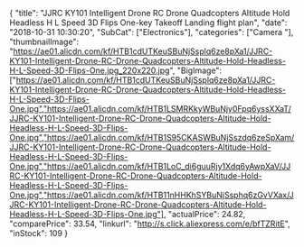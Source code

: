{
	"title": "JJRC KY101 Intelligent Drone RC Drone Quadcopters Altitude Hold Headless H L Speed 3D Flips One-key Takeoff Landing flight plan",
	"date": "2018-10-31 10:30:20",
	"SubCat": ["Electronics"],
	"categories": ["Camera "],
	"thumbnailImage": "https://ae01.alicdn.com/kf/HTB1cdUTKeuSBuNjSsplq6ze8pXa1/JJRC-KY101-Intelligent-Drone-RC-Drone-Quadcopters-Altitude-Hold-Headless-H-L-Speed-3D-Flips-One.jpg_220x220.jpg",
	"BigImage": ["https://ae01.alicdn.com/kf/HTB1cdUTKeuSBuNjSsplq6ze8pXa1/JJRC-KY101-Intelligent-Drone-RC-Drone-Quadcopters-Altitude-Hold-Headless-H-L-Speed-3D-Flips-One.jpg","https://ae01.alicdn.com/kf/HTB1LSMRKkyWBuNjy0Fpq6yssXXaT/JJRC-KY101-Intelligent-Drone-RC-Drone-Quadcopters-Altitude-Hold-Headless-H-L-Speed-3D-Flips-One.jpg","https://ae01.alicdn.com/kf/HTB1S95CKASWBuNjSszdq6zeSpXam/JJRC-KY101-Intelligent-Drone-RC-Drone-Quadcopters-Altitude-Hold-Headless-H-L-Speed-3D-Flips-One.jpg","https://ae01.alicdn.com/kf/HTB1LoC_di6guuRjy1Xdq6yAwpXaV/JJRC-KY101-Intelligent-Drone-RC-Drone-Quadcopters-Altitude-Hold-Headless-H-L-Speed-3D-Flips-One.jpg","https://ae01.alicdn.com/kf/HTB11nHHKhSYBuNjSsphq6zGvVXax/JJRC-KY101-Intelligent-Drone-RC-Drone-Quadcopters-Altitude-Hold-Headless-H-L-Speed-3D-Flips-One.jpg"],
	"actualPrice": 24.82,
	"comparePrice": 33.54,
	"linkurl": "http://s.click.aliexpress.com/e/bfTZRitE",
	"inStock": 109
}
